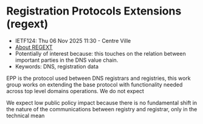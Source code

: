 # Registration Protocols Extensions (regext)
* <IETFschedule>IETF124: Thu 06 Nov 2025 11:30 - Centre Ville</IETFschedule>
* [About REGEXT](https://datatracker.ietf.org/group/regext/about/)
 * Potentially of interest because: this touches on the relation between important parties in the DNS value chain.
* Keywords: DNS, registration data

EPP is the protocol used between DNS registrars and registries, this work group works on extending the base protocol with functionality needed across top level domains operations. We do not expect 

We expect low public policy impact because there is no fundamental shift in the nature of the communications between registry and registrar, only in the technical mean